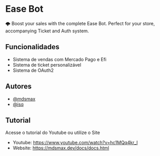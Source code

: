 
# Ease Bot

🌩 Boost your sales with the complete Ease Bot. Perfect for your store, accompanying Ticket and Auth system.


## Funcionalidades

- Sistema de vendas com Mercado Pago e Efi
- Sistema de ticket personalizável
- Sistema de OAuth2


## Autores

- [@mdsmax](https://www.github.com/mdsmax)
- [@isq](https://www.github.com/gutzuh)


## Tutorial

Acesse o tutorial do Youtube ou utilize o Site
- Youtube: https://www.youtube.com/watch?v=hc1MQq4kr_I
- Website: https://mdsmax.dev/docs/docs.html

